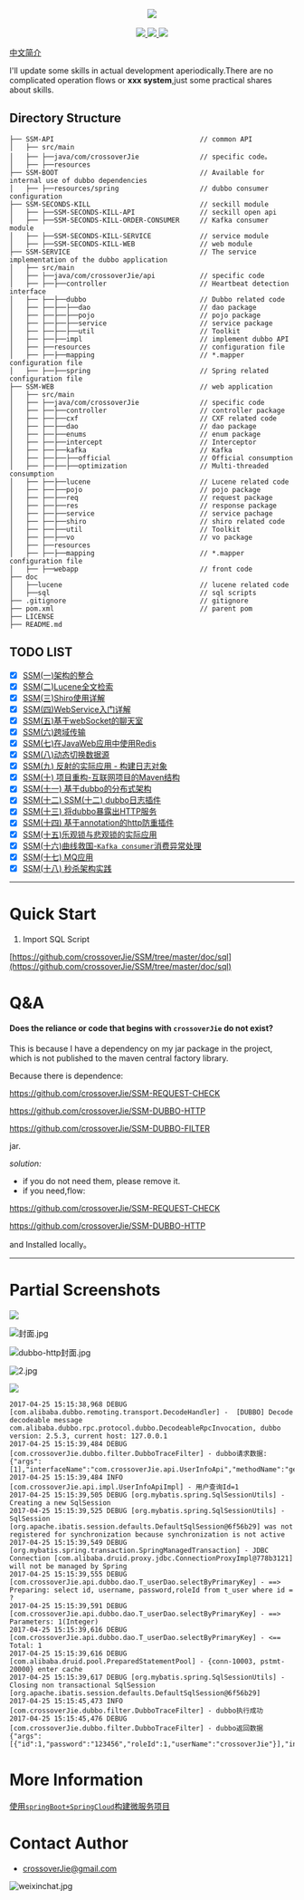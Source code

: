 
<p align="center">
                                                                                                                    
 <img src="https://ws4.sinaimg.cn/large/006tNc79ly1fluug8kpmnj30gl07hweq.jpg" >
 <br/>
 <br/>
 <a href="https://travis-ci.org/crossoverJie/SSM">
    <img src="https://travis-ci.org/crossoverJie/SSM.svg?branch=master" >
 </a>
 <a href="https://badge.juejin.im/entry/5856c00061ff4b0063be6be0/likes.svg?style=flat-square">
    <img src="https://badge.juejin.im/entry/5856c00061ff4b0063be6be0/likes.svg?style=flat-square" >
 </a>
 <a href="https://github.com/ellerbrock/open-source-badge/">
    <img src="https://badges.frapsoft.com/os/v1/open-source.svg?v=103" >
 </a>
<p>


[中文简介](https://github.com/crossoverJie/SSM/blob/master/README-ZH.md)
 
I'll update some skills in actual development aperiodically.There are no complicated operation flows or **xxx system**,just some practical shares about skills.

## Directory Structure

```shell
├── SSM-API                                    // common API  
│   ├── src/main
│   ├── ├──java/com/crossoverJie               // specific code。  
│   ├── ├──resources
├── SSM-BOOT                                   // Available for internal use of dubbo dependencies 
│   ├── ├──resources/spring                    // dubbo consumer configuration
├── SSM-SECONDS-KILL                           // seckill module
│   ├── ├──SSM-SECONDS-KILL-API                // seckill open api
│   ├── ├──SSM-SECONDS-KILL-ORDER-CONSUMER     // Kafka consumer module
│   ├── ├──SSM-SECONDS-KILL-SERVICE            // service module
│   ├── ├──SSM-SECONDS-KILL-WEB                // web module
├── SSM-SERVICE                                // The service implementation of the dubbo application 
│   ├── src/main
│   ├── ├──java/com/crossoverJie/api           // specific code
│   ├── ├──├──controller                       // Heartbeat detection interface
│   ├── ├──├──dubbo                            // Dubbo related code
│   ├── ├──├──├──dao                           // dao package
│   ├── ├──├──├──pojo                          // pojo package
│   ├── ├──├──├──service                       // service package
│   ├── ├──├──├──util                          // Toolkit
│   ├── ├──├──impl                             // implement dubbo API
│   ├── ├──resources                           // configuration file
│   ├── ├──├──mapping                          // *.mapper configuration file
│   ├── ├──├──spring                           // Spring related configuration file
├── SSM-WEB                                    // web application
│   ├── src/main
│   ├── ├──java/com/crossoverJie               // specific code
│   ├── ├──├──controller                       // controller package
│   ├── ├──├──cxf                              // CXF related code
│   ├── ├──├──dao                              // dao package
│   ├── ├──├──enums                            // enum package
│   ├── ├──├──intercept                        // Interceptor
│   ├── ├──├──kafka                            // Kafka
│   ├── ├──├──├──official                      // Official consumption
│   ├── ├──├──├──optimization                  // Multi-threaded consumption
│   ├── ├──├──lucene                           // Lucene related code
│   ├── ├──├──pojo                             // pojo package
│   ├── ├──├──req                              // request package
│   ├── ├──├──res                              // response package
│   ├── ├──├──service                          // service pachage
│   ├── ├──├──shiro                            // shiro related code
│   ├── ├──├──util                             // Toolkit
│   ├── ├──├──vo                               // vo package
│   ├── ├──resources
│   ├── ├──├──mapping                          // *.mapper configuration file
│   ├── ├──webapp                              // front code
├── doc
│   ├──lucene                                  // lucene related code
│   ├──sql                                     // sql scripts
├── .gitignore                                 // gitignore 
├── pom.xml                                    // parent pom
├── LICENSE               
├── README.md               

```

## TODO LIST

* [x] [SSM(一)架构的整合](http://crossoverjie.top/2016/06/28/SSM1)
* [x] [SSM(二)Lucene全文检索](http://crossoverjie.top/2016/07/06/SSM2)
* [x] [SSM(三)Shiro使用详解](http://crossoverjie.top/2016/07/15/SSM3/)
* [x] [SSM(四)WebService入门详解](http://crossoverjie.top/2016/08/02/SSM4/)
* [x] [SSM(五)基于webSocket的聊天室](http://crossoverjie.top/2016/09/04/SSM5/)
* [x] [SSM(六)跨域传输](http://crossoverjie.top/2016/10/18/SSM6/)
* [x] [SSM(七)在JavaWeb应用中使用Redis](http://crossoverjie.top/2016/12/18/SSM7/)
* [x] [SSM(八)动态切换数据源](http://crossoverjie.top/2017/01/05/SSM8/)
* [x] [SSM(九) 反射的实际应用 - 构建日志对象](http://crossoverjie.top/2017/01/19/SSM9/)
* [x] [SSM(十) 项目重构-互联网项目的Maven结构](http://crossoverjie.top/2017/03/04/SSM10/)
* [x] [SSM(十一) 基于dubbo的分布式架构](http://crossoverjie.top/2017/04/07/SSM11/)
* [x] [SSM(十二) SSM(十二) dubbo日志插件](http://crossoverjie.top/2017/04/25/SSM12/)
* [x] [SSM(十三) 将dubbo暴露出HTTP服务](http://crossoverjie.top/2017/05/02/SSM13/)
* [x] [SSM(十四) 基于annotation的http防重插件](https://crossoverjie.top/2017/05/24/SSM14/)
* [x] [SSM(十五)乐观锁与悲观锁的实际应用](https://crossoverjie.top/2017/07/09/SSM15/)
* [x] [SSM(十六)曲线救国-`Kafka consumer`消费异常处理](https://crossoverjie.top/2017/09/05/SSM16/)
* [x] [SSM(十七) MQ应用](https://crossoverjie.top/2017/10/20/SSM17/)
* [x] [SSM(十八) 秒杀架构实践](https://crossoverjie.top/2018/05/07/ssm/SSM18-seconds-kill/)

--- 



# Quick Start

1. Import SQL Script

[https://github.com/crossoverJie/SSM/tree/master/doc/sql](https://github.com/crossoverJie/SSM/tree/master/doc/sql)


# Q&A

#### Does the reliance or code that begins with `crossoverJie` do not exist?


This is because I have a dependency on my jar package in the project, which is not published to the maven central factory library.

Because there is dependence: 

https://github.com/crossoverJie/SSM-REQUEST-CHECK 

https://github.com/crossoverJie/SSM-DUBBO-HTTP 

https://github.com/crossoverJie/SSM-DUBBO-FILTER

jar.

*solution:*

- if you do not need them, please remove it.
- if you need,flow: 

https://github.com/crossoverJie/SSM-REQUEST-CHECK 

https://github.com/crossoverJie/SSM-DUBBO-HTTP 

and Installed locally。

---

# Partial Screenshots

![](https://ws4.sinaimg.cn/large/006tNc79ly1fj8jl8t42oj30bo072q3g.jpg)

![封面.jpg](https://ooo.0o0.ooo/2017/05/24/59253bc0291c1.jpg)

![dubbo-http封面.jpg](https://user-gold-cdn.xitu.io/2017/5/3/fa1a532f5289bb58f887a8561ec236ed.jpg)

![2.jpg](https://ooo.0o0.ooo/2017/04/07/58e66e4917dd1.jpg)

![](http://i.imgur.com/nRcHFQg.png)


```properties
2017-04-25 15:15:38,968 DEBUG [com.alibaba.dubbo.remoting.transport.DecodeHandler] -  [DUBBO] Decode decodeable message com.alibaba.dubbo.rpc.protocol.dubbo.DecodeableRpcInvocation, dubbo version: 2.5.3, current host: 127.0.0.1
2017-04-25 15:15:39,484 DEBUG [com.crossoverJie.dubbo.filter.DubboTraceFilter] - dubbo请求数据:{"args":[1],"interfaceName":"com.crossoverJie.api.UserInfoApi","methodName":"getUserInfo"}
2017-04-25 15:15:39,484 INFO [com.crossoverJie.api.impl.UserInfoApiImpl] - 用户查询Id=1
2017-04-25 15:15:39,505 DEBUG [org.mybatis.spring.SqlSessionUtils] - Creating a new SqlSession
2017-04-25 15:15:39,525 DEBUG [org.mybatis.spring.SqlSessionUtils] - SqlSession [org.apache.ibatis.session.defaults.DefaultSqlSession@6f56b29] was not registered for synchronization because synchronization is not active
2017-04-25 15:15:39,549 DEBUG [org.mybatis.spring.transaction.SpringManagedTransaction] - JDBC Connection [com.alibaba.druid.proxy.jdbc.ConnectionProxyImpl@778b3121] will not be managed by Spring
2017-04-25 15:15:39,555 DEBUG [com.crossoverJie.api.dubbo.dao.T_userDao.selectByPrimaryKey] - ==>  Preparing: select id, username, password,roleId from t_user where id = ? 
2017-04-25 15:15:39,591 DEBUG [com.crossoverJie.api.dubbo.dao.T_userDao.selectByPrimaryKey] - ==> Parameters: 1(Integer)
2017-04-25 15:15:39,616 DEBUG [com.crossoverJie.api.dubbo.dao.T_userDao.selectByPrimaryKey] - <==      Total: 1
2017-04-25 15:15:39,616 DEBUG [com.alibaba.druid.pool.PreparedStatementPool] - {conn-10003, pstmt-20000} enter cache
2017-04-25 15:15:39,617 DEBUG [org.mybatis.spring.SqlSessionUtils] - Closing non transactional SqlSession [org.apache.ibatis.session.defaults.DefaultSqlSession@6f56b29]
2017-04-25 15:15:45,473 INFO [com.crossoverJie.dubbo.filter.DubboTraceFilter] - dubbo执行成功
2017-04-25 15:15:45,476 DEBUG [com.crossoverJie.dubbo.filter.DubboTraceFilter] - dubbo返回数据{"args":[{"id":1,"password":"123456","roleId":1,"userName":"crossoverJie"}],"interfaceName":"com.crossoverJie.api.UserInfoApi","methodName":"getUserInfo"}
```



# More Information

[使用`springBoot+SpringCloud`构建微服务项目](https://github.com/crossoverJie/springboot-cloud)

# Contact Author
- [crossoverJie@gmail.com](mailto:crossoverJie@gmail.com)

![weixinchat.jpg](https://crossoverjie.top/uploads/weixinchat.jpg)

